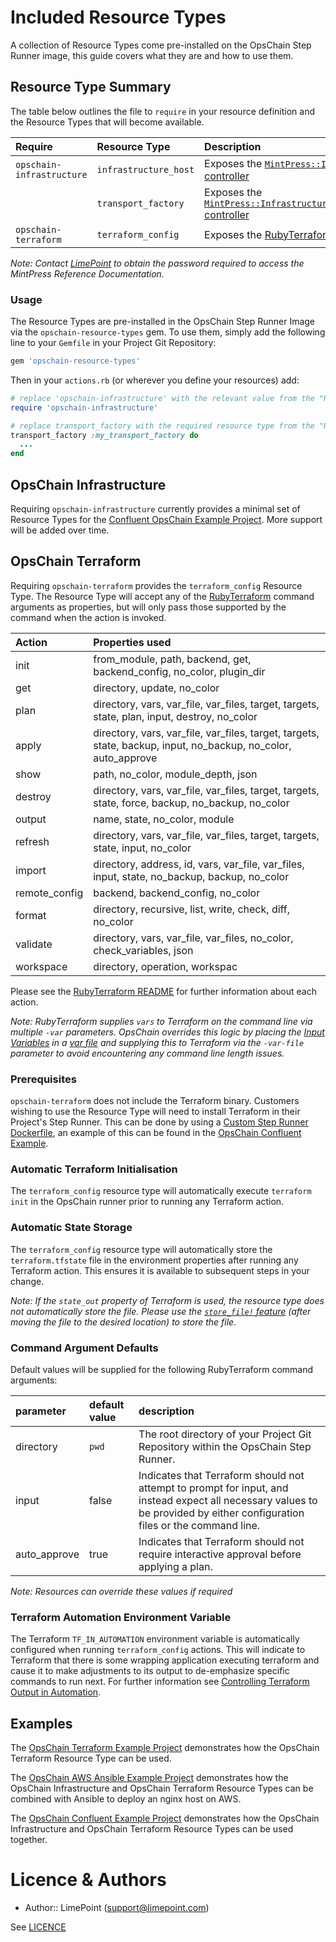 # Included Resource Types

A collection of Resource Types come pre-installed on the OpsChain Step Runner image, this guide covers what they are and how to use them.


## Resource Type Summary

The table below outlines the file to `require` in your resource definition and the Resource Types that will become available.

| Require                   | Resource Type      | Description                          |
| :------------------------ | :-------------------- | :----------------------------------- |
| `opschain-infrastructure` | `infrastructure_host` | Exposes the [`MintPress::Infrastructure::Host` controller](https://docs.limepoint.com/reference/ruby/MintPress/Infrastructure/Host.html) |
|                           | `transport_factory`   | Exposes the [`MintPress::Infrastructure::TransportFactory` controller](https://docs.limepoint.com/reference/ruby/MintPress/Infrastructure/TransportFactory.html) |
| `opschain-terraform`      | `terraform_config`    | Exposes the [RubyTerraform](https://github.com/infrablocks/ruby_terraform/tree/v0.64.0) gem |

_Note: Contact [LimePoint](mailto:opschain@limepoint.com) to obtain the password required to access the MintPress Reference Documentation._

### Usage

The Resource Types are pre-installed in the OpsChain Step Runner Image via the `opschain-resource-types` gem. To use them, simply add the following line to your `Gemfile` in your Project Git Repository:
```ruby
gem 'opschain-resource-types'
```

Then in your `actions.rb` (or wherever you define your resources) add:

```ruby
# replace 'opschain-infrastructure' with the relevant value from the "Require" column in the table above
require 'opschain-infrastructure'

# replace transport_factory with the required resource type from the "Resource Type" column in the table above
transport_factory :my_transport_factory do
  ...
end
```

## OpsChain Infrastructure

Requiring `opschain-infrastructure` currently provides a minimal set of Resource Types for the [Confluent OpsChain Example Project](https://github.com/LimePoint/opschain-examples-confluent). More support will be added over time.

## OpsChain Terraform

Requiring `opschain-terraform` provides the `terraform_config` Resource Type. The Resource Type will accept any of the [RubyTerraform](https://github.com/infrablocks/ruby_terraform/blob/v0.64.0/README.md) command arguments as properties, but will only pass those supported by the command when the action is invoked.

| Action        | Properties used |
| :------------ | :-------------- |
| init          | from_module, path, backend, get, backend_config, no_color, plugin_dir |
| get           | directory, update, no_color |
| plan          | directory, vars, var_file, var_files, target, targets, state, plan, input, destroy, no_color |
| apply         | directory, vars, var_file, var_files, target, targets, state, backup, input, no_backup, no_color, auto_approve |
| show          | path, no_color, module_depth, json |
| destroy       | directory, vars, var_file, var_files, target, targets, state, force, backup, no_backup, no_color |
| output        | name, state, no_color, module |
| refresh       | directory, vars, var_file, var_files, target, targets, state, input, no_color |
| import        | directory, address, id, vars, var_file, var_files, input, state, no_backup, backup, no_color |
| remote_config | backend, backend_config, no_color |
| format        | directory, recursive, list, write, check, diff, no_color |
| validate      | directory, vars, var_file, var_files, no_color, check_variables, json |
| workspace     | directory, operation, workspac |

Please see the [RubyTerraform README](https://github.com/infrablocks/ruby_terraform/blob/v0.64.0/README.md#usage) for further information about each action.

_Note: RubyTerraform supplies `vars` to Terraform on the command line via multiple `-var` parameters. OpsChain overrides this logic by placing the [Input Variables](https://www.terraform.io/docs/language/values/variables.html) in a [var file](https://www.terraform.io/docs/language/values/variables.html#variable-definitions-tfvars-files) and supplying this to Terraform via the `-var-file` parameter to avoid encountering any command line length issues._

### Prerequisites

`opschain-terraform` does not include the Terraform binary. Customers wishing to use the Resource Type will need to install Terraform in their Project's Step Runner. This can be done by using a [Custom Step Runner Dockerfile](../developing_resources.md#custom-step-runner-dockerfiles), an example of this can be found in the [OpsChain Confluent Example](https://github.com/LimePoint/opschain-examples-confluent/blob/75473f7fbac4150b3d5c583dfc52c6b22044552f/.opschain/Dockerfile#L8).

### Automatic Terraform Initialisation

The `terraform_config` resource type will automatically execute `terraform init` in the OpsChain runner prior to running any Terraform action.

### Automatic State Storage

The `terraform_config` resource type will automatically store the `terraform.tfstate` file in the environment properties after running any Terraform action. This ensures it is available to subsequent steps in your change.

_Note: If the `state_out` property of Terraform is used, the resource type does not automatically store the file. Please use the [`store_file!` feature](properties.md#storing--removing-files) (after moving the file to the desired location) to store the file._

### Command Argument Defaults

Default values will be supplied for the following RubyTerraform command arguments:

| parameter    | default value | description |
| :----------- | :------------ | :---------- |
| directory    | `pwd`         | The root directory of your Project Git Repository within the OpsChain Step Runner. |
| input        | false         | Indicates that Terraform should not attempt to prompt for input, and instead expect all necessary values to be provided by either configuration files or the command line. |
| auto_approve | true          | Indicates that Terraform should not require interactive approval before applying a plan.|

_Note: Resources can override these values if required_

### Terraform Automation Environment Variable

The Terraform `TF_IN_AUTOMATION` environment variable is automatically configured when running `terraform_config` actions. This will indicate to Terraform that there is some wrapping application executing terraform and cause it to make adjustments to its output to de-emphasize specific commands to run next. For further information see [Controlling Terraform Output in Automation](https://learn.hashicorp.com/tutorials/terraform/automate-terraform#controlling-terraform-output-in-automation).

## Examples

The [OpsChain Terraform Example Project](https://github.com/LimePoint/opschain-examples-terraform) demonstrates how the OpsChain Terraform Resource Type can be used.

The [OpsChain AWS Ansible Example Project](https://github.com/LimePoint/opschain-examples-ansible) demonstrates how the OpsChain Infrastructure and OpsChain Terraform Resource Types can be combined with Ansible to deploy an nginx host on AWS.

The [OpsChain Confluent Example Project](https://github.com/LimePoint/opschain-examples-confluent) demonstrates how the OpsChain Infrastructure and OpsChain Terraform Resource Types can be used together.

# Licence & Authors
- Author:: LimePoint (support@limepoint.com)

See [LICENCE](../../LICENCE)
